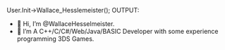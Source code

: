 User.Init->Wallace_Hesslemeister();
OUTPUT:
- 👋 Hi, I’m @WallaceHesselmeister.
- 👀 I’m A C++/C/C#/Web/Java/BASIC Developer with some experience programming 3DS Games.

<!---
WallaceHesselmeister/WallaceHesselmeister is a ✨ special ✨ repository because its `README.md` (this file) appears on your GitHub profile.
You can click the Preview link to take a look at your changes.
--->
